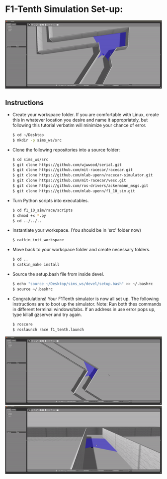 # F1-Tenth Simulation Set-up: 


![Alt Text](./output1.gif)

Instructions
---

* Create your workspace folder. If you are comfortable with Linux, create this in whatever location you desire and name it appropriately, but following this tutorial verbatim will minimize your chance of error.
  ```sh
  $ cd ~/Desktop
  $ mkdir -p sims_ws/src
  ```

* Clone the following repositories into a source folder:

  ```sh
  $ cd sims_ws/src
  $ git clone https://github.com/wjwwood/serial.git
  $ git clone https://github.com/mit-racecar/racecar.git
  $ git clone https://github.com/mlab-upenn/racecar-simulator.git
  $ git clone https://github.com/mit-racecar/vesc.git
  $ git clone https://github.com/ros-drivers/ackermann_msgs.git
  $ git clone https://github.com/mlab-upenn/f1_10_sim.git
  ```
  
* Turn Python scripts into executables.
  ```sh
  $ cd f1_10_sim/race/scripts
  $ chmod +x *.py
  $ cd ../../..
  ```
  
* Instantiate your workspace. (You should be in 'src' folder now)
  ```sh
  $ catkin_init_workspace
  ```
  
* Move back to your workspace folder and create necessary folders.
  ```sh
  $ cd ..
  $ catkin_make install
  ```
  
* Source the setup.bash file from inside devel.
  ```sh
  $ echo "source ~/Desktop/sims_ws/devel/setup.bash" >> ~/.bashrc
  $ source ~/.bashrc
  ```

* Congratulations! Your F1Tenth simulator is now all set up. The following instructions are to boot up the simulator. Note: Run both thes commands in different terminal windows/tabs. If an address in use error pops up, type killall gzserver and try again.
  ```sh
  $ roscore
  $ roslaunch race f1_tenth.launch
  ```
  
 ![Alt Text](./output2.gif)
 ![Alt Text](./output3.gif)
